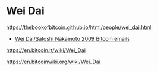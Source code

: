 # Wei Dai

https://thebookofbitcoin.github.io/html/people/wei_dai.html

* [Wei Dai/Satoshi Nakamoto 2009 Bitcoin emails](https://www.gwern.net/docs/bitcoin/2008-nakamoto)

https://en.bitcoin.it/wiki/Wei_Dai

https://en.bitcoinwiki.org/wiki/Wei_Dai

